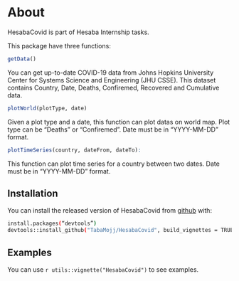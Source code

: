 # About

HesabaCovid is part of Hesaba Internship tasks.

This package have three functions:

```r
getData()
```

You can get up-to-date COVID-19 data from Johns Hopkins University
Center for Systems Science and Engineering (JHU CSSE). This dataset
contains Country, Date, Deaths, Confiremed, Recovered and Cumulative
data.

```r
plotWorld(plotType, date)
```
Given a plot type and a date, this function can plot datas on world map.
Plot type can be “Deaths” or “Confiremed”. Date must be in “YYYY-MM-DD”
format.

```r
plotTimeSeries(country, dateFrom, dateTo):
```

This function can plot time series for a country between two dates. Date
must be in “YYYY-MM-DD” format.

## Installation

You can install the released version of HesabaCovid from
[github](https://github.com/TabaMojj/HesabaCovid) with:

``` bash
install.packages(“devtools”)
devtools::install_github("TabaMojj/HesabaCovid", build_vignettes = TRUE)
```

## Examples

You can use ```r utils::vignette("HesabaCovid")``` to see examples.
